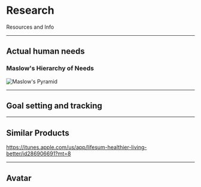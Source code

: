 # Research
Resources and Info

----
## Actual human needs

### Maslow's Hierarchy of Needs
![Maslow's Pyramid](https://media.licdn.com/mpr/mpr/shrinknp_800_800/p/3/005/0ab/1d1/0bddb88.jpg)

----
## Goal setting and tracking


----
## Similar Products
https://itunes.apple.com/us/app/lifesum-healthier-living-better/id286906691?mt=8 

----
## Avatar

